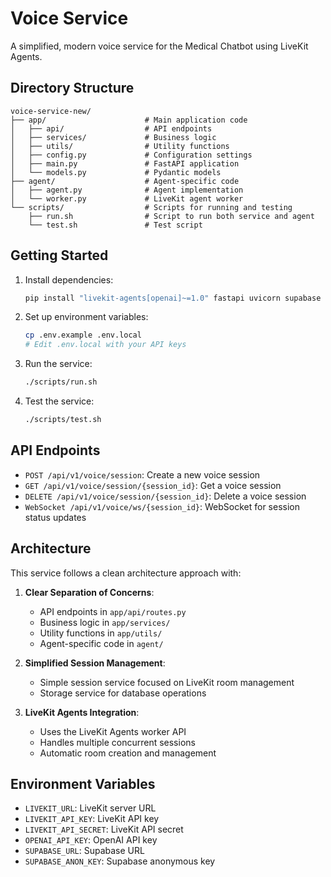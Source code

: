 # Voice Service

A simplified, modern voice service for the Medical Chatbot using LiveKit Agents.

## Directory Structure

```
voice-service-new/
├── app/                      # Main application code
│   ├── api/                  # API endpoints
│   ├── services/             # Business logic
│   ├── utils/                # Utility functions
│   ├── config.py             # Configuration settings
│   ├── main.py               # FastAPI application
│   └── models.py             # Pydantic models
├── agent/                    # Agent-specific code
│   ├── agent.py              # Agent implementation
│   └── worker.py             # LiveKit agent worker
└── scripts/                  # Scripts for running and testing
    ├── run.sh                # Script to run both service and agent
    └── test.sh               # Test script
```

## Getting Started

1. Install dependencies:
   ```bash
   pip install "livekit-agents[openai]~=1.0" fastapi uvicorn supabase pydantic-settings
   ```

2. Set up environment variables:
   ```bash
   cp .env.example .env.local
   # Edit .env.local with your API keys
   ```

3. Run the service:
   ```bash
   ./scripts/run.sh
   ```

4. Test the service:
   ```bash
   ./scripts/test.sh
   ```

## API Endpoints

- `POST /api/v1/voice/session`: Create a new voice session
- `GET /api/v1/voice/session/{session_id}`: Get a voice session
- `DELETE /api/v1/voice/session/{session_id}`: Delete a voice session
- `WebSocket /api/v1/voice/ws/{session_id}`: WebSocket for session status updates

## Architecture

This service follows a clean architecture approach with:

1. **Clear Separation of Concerns**:
   - API endpoints in `app/api/routes.py`
   - Business logic in `app/services/`
   - Utility functions in `app/utils/`
   - Agent-specific code in `agent/`

2. **Simplified Session Management**:
   - Simple session service focused on LiveKit room management
   - Storage service for database operations

3. **LiveKit Agents Integration**:
   - Uses the LiveKit Agents worker API
   - Handles multiple concurrent sessions
   - Automatic room creation and management

## Environment Variables

- `LIVEKIT_URL`: LiveKit server URL
- `LIVEKIT_API_KEY`: LiveKit API key
- `LIVEKIT_API_SECRET`: LiveKit API secret
- `OPENAI_API_KEY`: OpenAI API key
- `SUPABASE_URL`: Supabase URL
- `SUPABASE_ANON_KEY`: Supabase anonymous key
